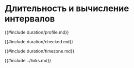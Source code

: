 # Длительность и вычисление интервалов

{{#include duration/profile.md}}

{{#include duration/checked.md}}

{{#include duration/timezone.md}}

{{#include ../links.md}}

